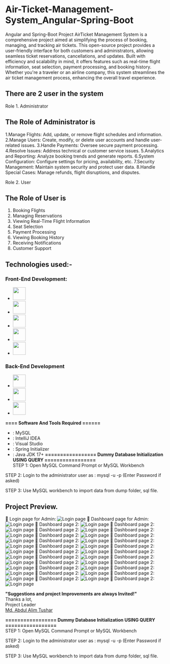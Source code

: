 # Air-Ticket-Management-System_Angular-Spring-Boot
Angular and Spring-Boot Project
AirTicket Management System is a comprehensive project aimed at simplifying the process of booking, managing, and tracking air tickets. This open-source project provides a user-friendly interface for both customers and administrators, allowing seamless ticket reservations, cancellations, and updates. Built with efficiency and scalability in mind, it offers features such as real-time flight information, seat selection, payment processing, and booking history. Whether you're a traveler or an airline company, this system streamlines the air ticket management process, enhancing the overall travel experience.
## There are 2 user in the system

Role 1. Administrator

## The Role of Administrator is
1.Manage Flights: Add, update, or remove flight schedules and information.
2.Manage Users: Create, modify, or delete user accounts and handle user-related issues.
3.Handle Payments: Oversee secure payment processing.
4.Resolve Issues: Address technical or customer service issues.
5.Analytics and Reporting: Analyze booking trends and generate reports.
6.System Configuration: Configure settings for pricing, availability, etc.
7.Security Management: Maintain system security and protect user data.
8.Handle Special Cases: Manage refunds, flight disruptions, and disputes.

Role 2. User

## The Role of User is
1. Booking Flights
2. Managing Reservations
3. Viewing Real-Time Flight Information
4. Seat Selection
5. Payment Processing
6. Viewing Booking History
7. Receiving Notifications
8. Customer Support
   
## Technologies used:-
### Front-End Development:
- [<img src="https://github.com/fatemazohor/fatemazohor/blob/main/svg/html5.svg" width="40" height="40">](https://github.com/fatemazohor)
- [<img src="https://github.com/fatemazohor/fatemazohor/blob/main/svg/css3.svg" width="40" height="40">](https://github.com/fatemazohor) 
- [<img src="https://github.com/fatemazohor/fatemazohor/blob/main/svg/bootstrap-logo-shadow.png" width="40" height="40">](https://github.com/fatemazohor)
- [<img src="https://github.com/fatemazohor/fatemazohor/blob/main/svg/javascript.svg" width="40" height="40">](https://github.com/fatemazohor)
- [<img src="https://github.com/fatemazohor/fatemazohor/blob/main/svg/angular.svg" width="40" height="40">](https://github.com/fatemazohor)
### Back-End Development
- [<img src="https://github.com/fatemazohor/fatemazohor/blob/main/svg/spring_boot.svg" width="40" height="40">](https://github.com/fatemazohor)
- [<img src="https://github.com/fatemazohor/fatemazohor/blob/main/svg/hibernate.png" width="40" height="40">](https://github.com/fatemazohor)
- [<img src="https://github.com/fatemazohor/SwingSMEManagement/blob/main/Screenshot/mysql.png" width="40" height="40">](https://github.com/fatemazohor) 

**==== Software And Tools Required ======**
- :  MySQL
- :  IntelliJ IDEA
- :  Visual Studio
- :  Spring Initializer
- :  Java JDK 17+
**================= Dummy Database Initialization USING QUERY =================**  
STEP 1: Open MySQL Command Prompt or MySQL Workbench

STEP 2: Login to the administrator user as : mysql -u <username> -p (Enter Password if asked)

STEP 3: Use MySQL workbench to import data from dump folder, sql file.

Project Preview.
---------------------------------------------------------------------
:pushpin: Login page for Admin:
![ Login page](https://github.com/fatemazohor/MerchandiseManagement--Angular-Spring-Boot/blob/main/screenshot/techpack1.JPG)
:pushpin: Dashboard page for Admin:
![ Login page](https://github.com/fatemazohor/MerchandiseManagement--Angular-Spring-Boot/blob/main/screenshot/tp2.JPG)
:pushpin: Dashboard page 2:
![ Login page](https://github.com/fatemazohor/MerchandiseManagement--Angular-Spring-Boot/blob/main/screenshot/tp3.JPG)
:pushpin: Dashboard page 2:
![ Login page](https://github.com/fatemazohor/MerchandiseManagement--Angular-Spring-Boot/blob/main/screenshot/tp4.JPG)
:pushpin: Dashboard page 2:
![ Login page](https://github.com/fatemazohor/MerchandiseManagement--Angular-Spring-Boot/blob/main/screenshot/tp5.JPG)
:pushpin: Dashboard page 2:
![ Login page](https://github.com/fatemazohor/MerchandiseManagement--Angular-Spring-Boot/blob/main/screenshot/tp6.JPG)
:pushpin: Dashboard page 2:
![ Login page](https://github.com/fatemazohor/MerchandiseManagement--Angular-Spring-Boot/blob/main/screenshot/tp7.JPG)
:pushpin: Dashboard page 2:
![ Login page](https://github.com/fatemazohor/MerchandiseManagement--Angular-Spring-Boot/blob/main/screenshot/tp8.JPG)
:pushpin: Dashboard page 2:
![ Login page](https://github.com/fatemazohor/MerchandiseManagement--Angular-Spring-Boot/blob/main/screenshot/tp9.JPG)
:pushpin: Dashboard page 2:
![ Login page](https://github.com/fatemazohor/MerchandiseManagement--Angular-Spring-Boot/blob/main/screenshot/tp10.JPG)
:pushpin: Dashboard page 2:
![ Login page](https://github.com/fatemazohor/MerchandiseManagement--Angular-Spring-Boot/blob/main/screenshot/tp11.JPG)
:pushpin: Dashboard page 2:
![ Login page](https://github.com/fatemazohor/MerchandiseManagement--Angular-Spring-Boot/blob/main/screenshot/tp12.JPG)
:pushpin: Dashboard page 2:
![ Login page](https://github.com/fatemazohor/MerchandiseManagement--Angular-Spring-Boot/blob/main/screenshot/tp13.JPG)
:pushpin: Dashboard page 2:
![ Login page](https://github.com/fatemazohor/MerchandiseManagement--Angular-Spring-Boot/blob/main/screenshot/tp14.JPG)
:pushpin: Dashboard page 2:
![ Login page](https://github.com/fatemazohor/MerchandiseManagement--Angular-Spring-Boot/blob/main/screenshot/tp15.JPG)
:pushpin: Dashboard page 2:
![ Login page](https://github.com/fatemazohor/MerchandiseManagement--Angular-Spring-Boot/blob/main/screenshot/tp16.JPG)
:pushpin: Dashboard page 2:
![ Login page](https://github.com/fatemazohor/MerchandiseManagement--Angular-Spring-Boot/blob/main/screenshot/tp17.JPG)
:pushpin: Dashboard page 2:
![ Login page](https://github.com/fatemazohor/MerchandiseManagement--Angular-Spring-Boot/blob/main/screenshot/tp18.JPG)
:pushpin: Dashboard page 2:
![ Login page](https://github.com/fatemazohor/MerchandiseManagement--Angular-Spring-Boot/blob/main/screenshot/tp19.JPG)
:pushpin: Dashboard page 2:
![ Login page](https://github.com/fatemazohor/MerchandiseManagement--Angular-Spring-Boot/blob/main/screenshot/tp20.JPG)
:pushpin: Dashboard page 2:
![ Login page](https://github.com/fatemazohor/MerchandiseManagement--Angular-Spring-Boot/blob/main/screenshot/tp21.JPG)
:pushpin: Dashboard page 2:
![ Login page](https://github.com/fatemazohor/MerchandiseManagement--Angular-Spring-Boot/blob/main/screenshot/tp22.JPG)
:pushpin: Dashboard page 2:
![ Login page](https://github.com/fatemazohor/MerchandiseManagement--Angular-Spring-Boot/blob/main/screenshot/tp23.JPG)
:pushpin: Dashboard page 2:
![ Login page](https://github.com/fatemazohor/MerchandiseManagement--Angular-Spring-Boot/blob/main/screenshot/tp24.JPG)

**"Suggestions and project Improvements are always Invited!"**  
Thanks a lot,    
Project Leader  
[Md. Abdul Alim Tushar](https://github.com/aatushar)


**================= Dummy Database Initialization USING QUERY =================**  
STEP 1: Open MySQL Command Prompt or MySQL Workbench

STEP 2: Login to the administrator user as : mysql -u <username> -p (Enter Password if asked)

STEP 3: Use MySQL workbench to import data from dump folder, sql file.
